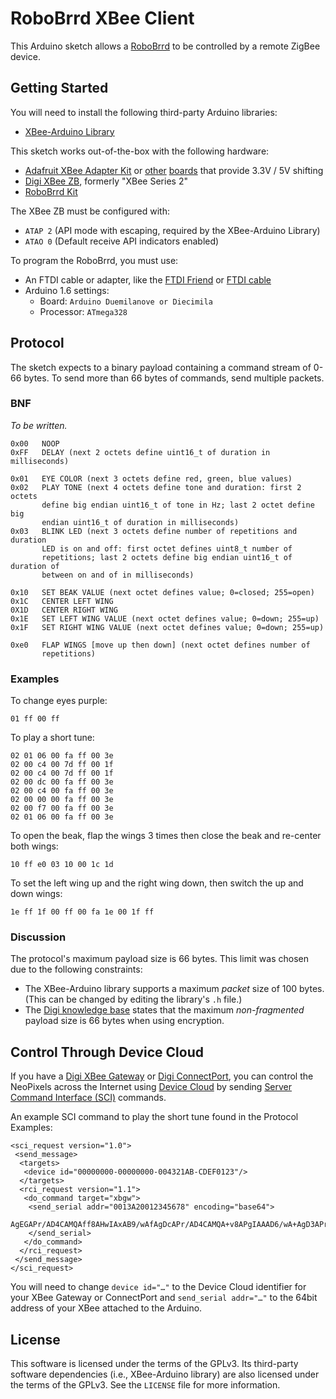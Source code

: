 # RoboBrrd XBee Client

This Arduino sketch allows a [RoboBrrd](http://robobrrd.com/kit/) to be 
controlled by a remote ZigBee device. 


## Getting Started

You will need to install the following third-party Arduino libraries:

* [XBee-Arduino Library](https://code.google.com/p/xbee-arduino/)

This sketch works out-of-the-box with the following hardware:

* [Adafruit XBee Adapter Kit](https://www.adafruit.com/products/1430) or [other](https://www.sparkfun.com/products/11373) [boards](http://www.parallax.com/product/32401) that provide 3.3V / 5V shifting
* [Digi XBee ZB](http://www.digi.com/products/wireless-wired-embedded-solutions/zigbee-rf-modules/zigbee-mesh-module/xbee-zb-module), 
  formerly "XBee Series 2"
* [RoboBrrd Kit](http://robobrrd.com/kit/)

The XBee ZB must be configured with:

* `ATAP 2` (API mode with escaping, required by the XBee-Arduino Library)
* `ATAO 0` (Default receive API indicators enabled)

To program the RoboBrrd, you must use: 

* An FTDI cable or adapter, like the [FTDI Friend](http://adafruit.com/products/284) or [FTDI cable](https://www.sparkfun.com/products/9718)
* Arduino 1.6 settings:
    * Board: `Arduino Duemilanove or Diecimila`
    * Processor: `ATmega328`


## Protocol

The sketch expects to a binary payload containing a command stream of 0-66 
bytes. To send more than 66 bytes of commands, send multiple packets. 

### BNF

_To be written._

    0x00   NOOP
    0xFF   DELAY (next 2 octets define uint16_t of duration in milliseconds)
    
    0x01   EYE COLOR (next 3 octets define red, green, blue values)
    0x02   PLAY TONE (next 4 octets define tone and duration: first 2 octets 
           define big endian uint16_t of tone in Hz; last 2 octet define big 
           endian uint16_t of duration in milliseconds)
    0x03   BLINK LED (next 3 octets define number of repetitions and duration 
           LED is on and off: first octet defines uint8_t number of 
           repetitions; last 2 octets define big endian uint16_t of duration of 
           between on and of in milliseconds)
    
    0x10   SET BEAK VALUE (next octet defines value; 0=closed; 255=open)
    0x1C   CENTER LEFT WING
    0X1D   CENTER RIGHT WING
    0x1E   SET LEFT WING VALUE (next octet defines value; 0=down; 255=up)
    0x1F   SET RIGHT WING VALUE (next octet defines value; 0=down; 255=up)
    
    0xe0   FLAP WINGS [move up then down] (next octet defines number of 
           repetitions)

### Examples

To change eyes purple:

    01 ff 00 ff
    
To play a short tune:

    02 01 06 00 fa ff 00 3e 
    02 00 c4 00 7d ff 00 1f 
    02 00 c4 00 7d ff 00 1f 
    02 00 dc 00 fa ff 00 3e 
    02 00 c4 00 fa ff 00 3e 
    02 00 00 00 fa ff 00 3e 
    02 00 f7 00 fa ff 00 3e 
    02 01 06 00 fa ff 00 3e 

To open the beak, flap the wings 3 times then close the beak and re-center both 
wings:

    10 ff e0 03 10 00 1c 1d

To set the left wing up and the right wing down, then switch the up and down 
wings: 

    1e ff 1f 00 ff 00 fa 1e 00 1f ff

### Discussion

The protocol's maximum payload size is 66 bytes. This limit was chosen due to 
the following constraints:

* The XBee-Arduino library supports a maximum _packet_ size of 100 bytes. (This 
  can be changed by editing the library's `.h` file.)
* The [Digi knowledge base](http://www.digi.com/support/kbase/kbaseresultdetl?id=3345) 
  states that the maximum _non-fragmented_ payload size is 66 bytes when using 
  encryption. 


## Control Through Device Cloud

If you have a [Digi XBee Gateway](http://www.digi.com/products/wireless-routers-gateways/gateways/xbee-gateway) 
or [Digi ConnectPort](http://www.digi.com/products/wireless-routers-gateways/gateways/connectportx2gateways), 
you can control the NeoPixels across the Internet using [Device Cloud](http://www.etherios.com/products/devicecloud/) 
by sending [Server Command Interface (SCI)](http://ftp1.digi.com/support/documentation/html/90002008/90002008_R/Default.htm#Programming%20Topics/SCI.htm%3FTocPath%3DDevice%2520Cloud%2520Programming%2520Guide%7CSCI%7C_____0) 
commands. 

An example SCI command to play the short tune found in the Protocol Examples:

    <sci_request version="1.0">
     <send_message>
      <targets>
       <device id="00000000-00000000-004321AB-CDEF0123"/>
      </targets>
      <rci_request version="1.1">
       <do_command target="xbgw">
        <send_serial addr="0013A20012345678" encoding="base64">
         AgEGAPr/AD4CAMQAff8AHwIAxAB9/wAfAgDcAPr/AD4CAMQA+v8APgIAAAD6/wA+AgD3APr/AD4CAQYA+v8APg==
        </send_serial>
       </do_command>
      </rci_request>
     </send_message>
    </sci_request>

You will need to change `device id="…"` to the Device Cloud identifier for your 
XBee Gateway or ConnectPort and `send_serial addr="…"` to the 64bit address of 
your XBee attached to the Arduino.


## License

This software is licensed under the terms of the GPLv3. Its third-party 
software dependencies (i.e., XBee-Arduino library) are also licensed under the 
terms of the GPLv3. See the `LICENSE` file for more information. 

